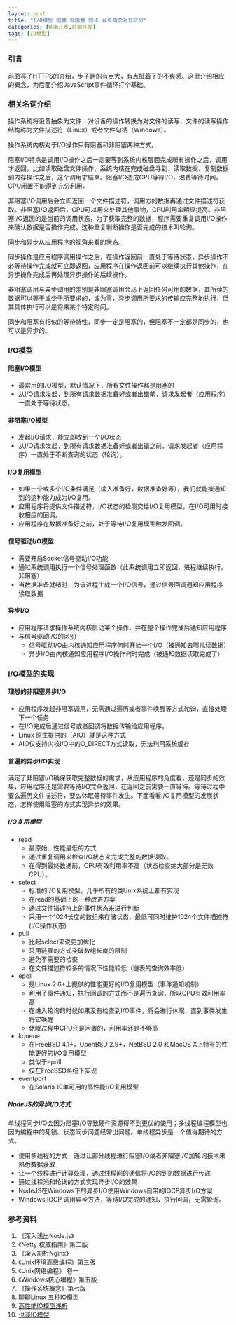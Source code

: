 ```yaml
---
layout: post
title: "I/O模型 阻塞 非阻塞 同步 异步概念对比区分"
categories: [Web开发,前端开发]
tags: [IO模型]
---
```


### 引言

前面写了HTTPS的介绍，步子跨的有点大，有点扯着了的不爽感。这里介绍相应的概念，为后面介绍JavaScript事件循环打个基础。

### 相关名词介绍

操作系统将设备抽象为文件，对设备的操作转换为对文件的读写，文件的读写操作结构称为文件描述符（Linux）或者文件句柄（Windows）。

操作系统内核对于I/O操作只有阻塞和非阻塞两种方式。

阻塞I/O特点是调用I/O操作之后一定要等到系统内核层面完成所有操作之后，调用才返回。比如读取磁盘文件操作，系统内核在完成磁盘寻到、读取数据、复制数据到内存操作之后，这个调用才结束。阻塞I/O造成CPU等待I/O，浪费等待时间，CPU闲置不能得到充分利用。

非阻塞I/O调用后会立即返回一个文件描述符，调用方的数据再通过文件描述符获取。非阻塞I/O返回后，CPU可以用来处理其他事物，CPU利用率明显提高。非阻塞I/O返回的是当前的调用状态，为了获取完整的数据，程序需要重复调用I/O操作来确认数据是否操作完成。这种重复判断操作是否完成的技术叫轮询。

同步和异步从应用程序的视角来看的状态。

同步操作是应用程序调用操作之后，在操作返回前一直处于等待状态，异步操作不必等待操作完成就可立即返回，应用程序在操作返回前可以继续执行其他操作，在异步操作完成后再处理异步操作的后续操作。

非阻塞调用与异步调用的差别是非阻塞调用会马上返回任何可用的数据，其所读的数据可以等于或少于所要求的，或为零，异步调用所要求的传输应完整地执行，但其具体执行可以是将来某个特定时间。

同步和阻塞有相似的等待特性，同步一定是阻塞的，但阻塞不一定都是同步的，也可以是异步的。


### I/O模型


#### 阻塞I/O模型

+ 最常用的I/O模型，默认情况下，所有文件操作都是阻塞的
+ 从I/O请求发起，到所有请求数据准备好或者出错前，请求发起者（应用程序）一直处于等待状态。


#### 非阻塞I/O模型

+ 发起I/O请求，能立即收到一个I/O状态
+ 从I/O请求发起，到所有请求数据准备好或者出错之前，请求发起者（应用程序）一直处于不断查询的状态（轮询）。


#### I/O复用模型

+ 如果一个或多个I/O条件满足（输入准备好，数据准备好等），我们就能被通知到的这种能力成为I/O复用。
+ 应用程序将提供文件描述符，I/O状态的检测交给I/O复用模型，在I/O可用时接收相应的回调。
+ 应用程序在数据准备好之前，处于等待I/O复用模型触发回调。


#### 信号驱动I/O模型

+ 需要开启Socket信号驱动I/O功能
+ 通过系统调用执行一个信号处理函数（此系统调用立即返回，进程继续执行，非阻塞）
+ 当数据准备就绪时，为该进程生成一个I/O信号，通过信号回调通知应用程序读取数据


#### 异步I/O

+ 应用程序请求操作系统内核启动某个操作，并在整个操作完成后通知应用程序
+ 与信号驱动I/O的区别
  + 信号驱动I/O由内核通知应用程序何时开始一个I/O（被通知去哪儿读数据）
  + 异步I/O由内核通知应用程序I/O操作何时完成（被通知数据读取完成了）



### I/O模型的实现


#### 理想的非阻塞异步I/O

- 应用程序发起非阻塞调用，无需通过遍历或者事件唤醒等方式轮询，直接处理下一个任务
- 在I/O完成后通过信号或者回调将数据传输给应用程序。
- Linux 原生提供的（AIO）就是这种方式
- AIO仅支持内核I/O中的O_DIRECT方式读取，无法利用系统缓存


#### 普遍的异步I/O实现

满足了非阻塞I/O确保获取完整数据的需求，从应用程序的角度看，还是同步的效果，应用程序还是需要等待I/O完全返回，在返回之前需要一直等待。等待过程中要么遍历文件描述符，要么休眠等待事件发生。下面看看I/O复用模型的发展状态，怎样使用阻塞的方式实现异步的效果。


##### I/O复用模型

+ read
  + 最原始、性能最低的方式
  + 通过重复调用来检查I/O状态来完成完整的数据读取。
  + 在得到最终数据前，CPU有效利用率不高（状态检查绝大部分是无效CPU）。
+ select
  + 标准的I/O复用模型，几乎所有的类Unix系统上都有实现
  + 在read的基础上的一种改进方案
  + 通过文件描述符上的事件状态来进行判断
  + 采用一个1024长度的数组来存储状态，最低可同时维护1024个文件描述符(I/O操作状态)
+ pull
  + 比起select来说更加优化
  + 采用链表的方式突破数组长度的限制
  + 避免不需要的检查
  + 在文件描述符较多的情况下性能较低（链表的查询效率低）
+ epoll
  + 是Linux 2.6+上提供的性能更好的I/O复用模型（事件通知机制）
  + 利用了事件通知，执行回调的方式而不是遍历查询，所以CPU有效利用率高
  + 在进入轮询的时候如果没有检查到I/O事件，将会进行休眠，直到事件发生将它唤醒
  + 休眠过程中CPU还是闲置的，利用率还是不够高
+ kqueue
  + 在FreeBSD 4.1+，OpenBSD 2.9+，NetBSD 2.0 和MacOS X上特有的性能更好的I/O复用模型
  + 类似于epoll
  + 仅在FreeBSD系统下实现
+ eventport
  + 在Solaris 10单可用的高性能I/O复用模型


##### NodeJS的异步I/O方式

单线程同步I/O会因为阻塞I/O导致硬件资源得不到更优的使用；多线程编程模型也因为编程中的死锁、状态同步问题经常出问题。单线程异步是一个值得期待的方式。

+ 使用多线程的方式，通过让部分线程进行阻塞I/O或者非阻塞I/O加轮询技术来熟悉数据获取
+ 让一个线程进行计算处理，通过线程间的通信将I/O的到的数据进行传递
+ 通过线程池和轮询的方式实现异步I/O的效果
+ NodeJS在Windows下的异步I/O使用Windows自带的IOCP异步I/O方案
+ Windows IOCP 调用异步方法，等待I/O完成的通知，执行回调，无需轮询。



### 参考资料

1. 《深入浅出Node.js》
2. 《Netty 权威指南》第二版
3. 《深入剖析Nginx》
4. 《Unix环境高级编程》第三版
5. 《Unix网络编程》 卷一
6. 《Windows核心编程》第五版
7. 《操作系统概念》第七版
8. [聊聊Linux 五种IO模型](http://www.jianshu.com/p/486b0965c296)
9. [高性能IO模型浅析](http://www.cnblogs.com/fanzhidongyzby/p/4098546.html)
10. [也谈IO模型](http://www.importnew.com/22019.html)